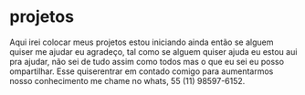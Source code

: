 # projetos
Aqui irei colocar meus projetos estou iniciando ainda então se alguem quiser me ajudar eu agradeço, tal como se alguem quiser ajuda eu estou aui pra ajudar, não sei de tudo assim como todos mas o que eu sei eu posso ompartilhar.
Esse quiserentrar em contado comigo para aumentarmos nosso conhecimento me chame no whats, 55 (11) 98597-6152.
